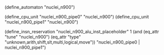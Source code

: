 (define_automaton "nuclei_n900")

(define_cpu_unit "nuclei_n900_pipe0" "nuclei_n900")
(define_cpu_unit "nuclei_n900_pipe1" "nuclei_n900")

(define_insn_reservation "nuclei_n900_alu_inst_placeholder" 1
  (and (eq_attr "tune" "nuclei_n900")
       (eq_attr "type" "unknown,arith,shift,slt,multi,logical,move"))
  "nuclei_n900_pipe0 | nuclei_n900_pipe1")
